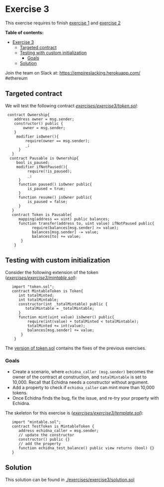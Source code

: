 # Exercise 3

This exercise requires to finish [exercise 1](./Exercise-1.md) and [exercise 2](./Exercise-2.md)

**Table of contents:**

- [Exercise 3](#exercise-3)
  - [Targeted contract](#targeted-contract)
  - [Testing with custom initialization](#testing-with-custom-initialization)
    - [Goals](#goals)
  - [Solution](#solution)

Join the team on Slack at: https://empireslacking.herokuapp.com/ #ethereum

## Targeted contract

We will test the following contract *[exercises/exercise3/token.sol](./exercises/exercise3/token.sol)*:

```Solidity
 contract Ownership{
    address owner = msg.sender;
    constructor() public {
        owner = msg.sender;
    }
     modifier isOwner(){
         require(owner == msg.sender);
         _;
      }
   }
  contract Pausable is Ownership{
     bool is_paused;
     modifier ifNotPaused(){
          require(!is_paused);
          _;
      }
      function paused() isOwner public{
          is_paused = true;
      }
      function resume() isOwner public{
          is_paused = false;
      }
   }
   contract Token is Pausable{
      mapping(address => uint) public balances;
      function transfer(address to, uint value) ifNotPaused public{
            require(balances[msg.sender] >= value);
            balances[msg.sender] -= value;
            balances[to] += value;
       }
    }
```

## Testing with custom initialization

Consider the following extension of the token (*[exercises/exercise3/mintable.sol](./exercises/exercise3/mintable.sol)*):

```Solidity
   import "token.sol";
   contract MintableToken is Token{
      int totalMinted;
      int totalMintable;
      constructor(int _totalMintable) public {
         totalMintable = _totalMintable;
      }
      function mint(uint value) isOwner() public{
          require(int(value) + totalMinted < totalMintable);
          totalMinted += int(value);
          balances[msg.sender] += value;
       }
    }
```

The [version of token.sol](./exercises/exercise3/token.sol#L1) contains the fixes of the previous exercises.

### Goals

- Create a scenario, where `echidna_caller (msg.sender)` becomes the owner of the contract at construction, and `totalMintable` is set to 10,000. Recall that Echidna needs a constructor without argument.
- Add a property to check if `echidna_caller` can mint more than 10,000 tokens.
- Once Echidna finds the bug, fix the issue, and re-try your property with Echidna.

The skeleton for this exercise is (*[exercises/exercise3/template.sol](./exercises/exercise3/template.sol)*):

```Solidity
   import "mintable.sol";
   contract TestToken is MintableToken {
      address echidna_caller = msg.sender;
      // update the constructor
      constructor() public {}
      // add the property
      function echidna_test_balance() public view returns (bool) {}
   }
```

## Solution

 This solution can be found in [./exercises/exercise3/solution.sol](./exercises/exercise3/solution.sol)